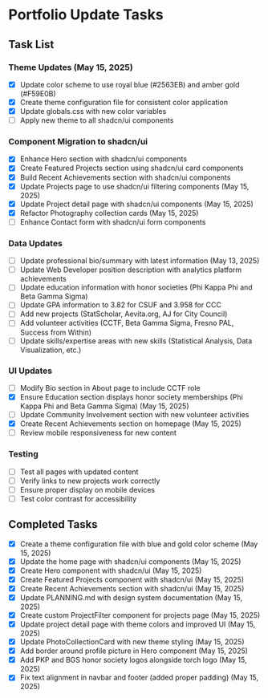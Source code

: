 # Portfolio Update Tasks

## Task List

### Theme Updates (May 15, 2025)
- [x] Update color scheme to use royal blue (#2563EB) and amber gold (#F59E0B)
- [x] Create theme configuration file for consistent color application
- [x] Update globals.css with new color variables
- [ ] Apply new theme to all shadcn/ui components

### Component Migration to shadcn/ui
- [x] Enhance Hero section with shadcn/ui components
- [x] Create Featured Projects section using shadcn/ui card components
- [x] Build Recent Achievements section with shadcn/ui components
- [x] Update Projects page to use shadcn/ui filtering components (May 15, 2025)
- [x] Update Project detail page with shadcn/ui components (May 15, 2025)
- [x] Refactor Photography collection cards (May 15, 2025)
- [ ] Enhance Contact form with shadcn/ui form components

### Data Updates
- [ ] Update professional bio/summary with latest information (May 13, 2025)
- [ ] Update Web Developer position description with analytics platform achievements
- [ ] Update education information with honor societies (Phi Kappa Phi and Beta Gamma Sigma)
- [ ] Update GPA information to 3.82 for CSUF and 3.958 for CCC
- [ ] Add new projects (StatScholar, Aevita.org, AJ for City Council)
- [ ] Add volunteer activities (CCTF, Beta Gamma Sigma, Fresno PAL, Success from Within)
- [ ] Update skills/expertise areas with new skills (Statistical Analysis, Data Visualization, etc.)

### UI Updates
- [ ] Modify Bio section in About page to include CCTF role
- [x] Ensure Education section displays honor society memberships (Phi Kappa Phi and Beta Gamma Sigma) (May 15, 2025)
- [ ] Update Community Involvement section with new volunteer activities
- [x] Create Recent Achievements section on homepage (May 15, 2025)
- [ ] Review mobile responsiveness for new content

### Testing
- [ ] Test all pages with updated content
- [ ] Verify links to new projects work correctly
- [ ] Ensure proper display on mobile devices
- [ ] Test color contrast for accessibility

## Completed Tasks
- [x] Create a theme configuration file with blue and gold color scheme (May 15, 2025)
- [x] Update the home page with shadcn/ui components (May 15, 2025)
- [x] Create Hero component with shadcn/ui (May 15, 2025)
- [x] Create Featured Projects component with shadcn/ui (May 15, 2025)
- [x] Create Recent Achievements section with shadcn/ui (May 15, 2025)
- [x] Update PLANNING.md with design system documentation (May 15, 2025)
- [x] Create custom ProjectFilter component for projects page (May 15, 2025)
- [x] Update project detail page with theme colors and improved UI (May 15, 2025)
- [x] Update PhotoCollectionCard with new theme styling (May 15, 2025)
- [x] Add border around profile picture in Hero component (May 15, 2025)
- [x] Add PKP and BGS honor society logos alongside torch logo (May 15, 2025)
- [x] Fix text alignment in navbar and footer (added proper padding) (May 15, 2025)
